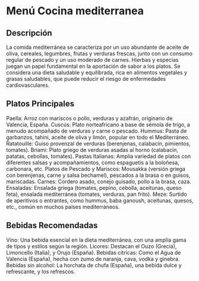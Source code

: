 # Menú Cocina mediterranea

## Descripción

La comida mediterránea se caracteriza por un uso abundante de aceite de oliva, cereales, legumbres, frutas y verduras frescas, junto con un consumo regular de pescado y un uso moderado de carnes. Hierbas y especias juegan un papel fundamental en la aportación de sabor a los platos. Se considera una dieta saludable y equilibrada, rica en alimentos vegetales y grasas saludables, que puede reducir el riesgo de enfermedades cardiovasculares. 

## Platos Principales

Paella:
Arroz con mariscos o pollo, verduras y azafrán, originario de Valencia, España. 
Cuscús:
Plato norteafricano a base de sémola de trigo, a menudo acompañado de verduras y carne o pescado. 
Hummus:
Pasta de garbanzos, tahini, aceite de oliva y limón, popular en todo el Mediterráneo. 
Ratatouille:
Guiso provenzal de verduras (berenjenas, calabacín, pimientos, tomates). 
Briami:
Plato griego de verduras asadas al horno (calabacín, patatas, cebollas, tomates). 
Pastas Italianas:
Amplia variedad de platos con diferentes salsas y acompañamientos, como espaguetis a la boloñesa, carbonara, etc. 
Platos de Pescado y Mariscos:
Mousakka (versión griega con berenjenas, carne y salsa bechamel), pescados a la brasa o en guisos, mariscadas. 
Carnes:
Cordero asado, conejo guisado, pollo a la brasa, caza. 
Ensaladas:
Ensalada griega (tomates, pepino, cebolla, aceitunas, queso feta), ensalada mediterránea (tomates, verduras, pan frito). 
Meze:
Surtido de aperitivos o entrantes, como hummus, baba ganoush, aceitunas, quesos, etc., común en muchos países mediterráneos. 

## Bebidas Recomendadas

Vino:
Una bebida esencial en la dieta mediterránea, con una amplia gama de tipos y estilos según la región.
Licores:
Destacan el Ouzo (Grecia), Limoncello (Italia), y Orujo (España).
Bebidas cítricas:
Como el Agua de Valencia (España), hecha con zumo de naranja, cava, vodka y ginebra.
Bebidas sin alcohol:
La horchata de chufa (España), una bebida dulce y refrescante, y los refrescos. 
